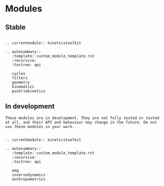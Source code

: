 # Modules

## Stable

```{eval-rst}

.. currentmodule:: kineticstoolkit

.. autosummary::
   :template: custom_module_template.rst
   :recursive:
   :toctree: api

   cycles
   filters
   geometry
   kinematics
   pushrimkinetics

```

## In development

```{warning}
These modules are in development. They are not fully tested or tested at all, and their API and behaviour may change in the future. Do not use these modules in your work.
```

```{eval-rst}

.. currentmodule:: kineticstoolkit

.. autosummary::
   :template: custom_module_template.rst
   :recursive:
   :toctree: api

   emg
   inversedynamics
   anthropometrics

```
